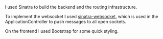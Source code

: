 I used Sinatra to build the backend and the routing infrastructure.

To implement the websocket I used [sinatra-websocket](https://github.com/simulacre/sinatra-websocket), which is used in the ApplicationController to push messages to all open sockets.

On the frontend I used Bootstrap for some quick styling.
